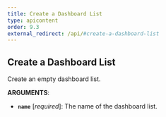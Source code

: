 ```yaml
---
title: Create a Dashboard List
type: apicontent
order: 9.3
external_redirect: /api/#create-a-dashboard-list
---
```


## Create a Dashboard List

Create an empty dashboard list.


**ARGUMENTS**:


*   **`name`** [*required*]:
    The name of the dashboard list.
